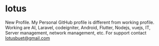 # lotus
New Profile. 
My Personal GitHub profile is different from working profile.
Working are AI, Laravel, codeigniter, Android, Flutter, Nodejs, vuejs, IT, Server management, network management, etc.
For support contact lotusbuet@gmail.com
